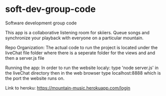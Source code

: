 # soft-dev-group-code
Software development group code

This app is a collaborative listening room for skiiers.  Queue songs and synchronize your playback with everyone on a particular mountain.


Repo Organization:
  The actual code to run the project is located under the liveChat file folder
  where there is a seperate folder for the views and and then a server.js file
  
Running the app:
  In order to run the website localy: type 'node server.js' in the liveChat directory
  then in the web browser type localhost:8888 which is the port the website runs on.

Link to heroku: https://mountain-music.herokuapp.com/login 
